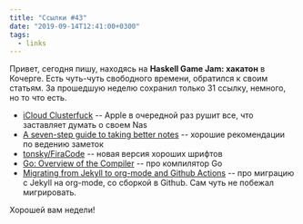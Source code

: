 ```yaml
---
title: "Ссылки #43"
date: "2019-09-14T12:41:00+0300"
tags:
  - links
---
```

Привет, сегодня пишу, находясь на **Haskell Game Jam: хакатон** в Кочерге. Есть чуть-чуть свободного времени, обратился к своим статьям. За прошедшую неделю сохранил только 31 ссылку, немного, но то что есть.

* [iCloud Clusterfuck](https://furbo.org/2019/09/04/icloud-clusterfuck/) -- Apple в очередной раз рушит все, что заставляет думать о своем Nas
* [A seven-step guide to taking better notes](https://qz.com/1701631/how-to-take-better-notes/) -- хорошие рекомендации по ведению заметок
* [tonsky/FiraCode](https://github.com/tonsky/FiraCode/releases/tag/2) -- новая версия хороших шрифтов
* [Go: Overview of the Compiler](https://medium.com/a-journey-with-go/go-overview-of-the-compiler-4e5a153ca889) -- про компилятор Go
* [Migrating from Jekyll to org-mode and Github Actions](https://duncan.codes/posts/2019-09-03-migrating-from-jekyll-to-org/) -- про миграцию с Jekyll на org-mode, со сборкой в Github. Сам чуть не побежал мигрировать.

Хорошей вам недели!
